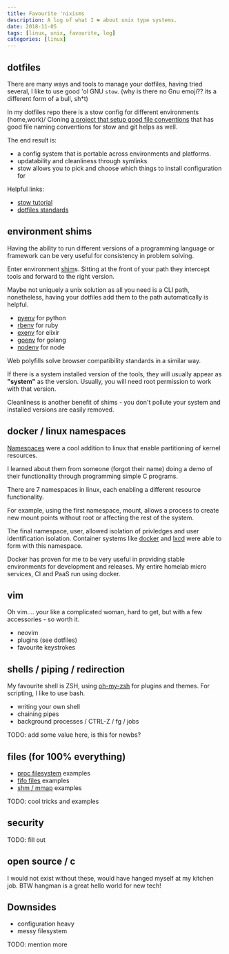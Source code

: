 ```yaml
---
title: Favourite 'nixisms
description: A log of what I ❤️ about unix type systems.
date: 2018-11-05
tags: [linux, unix, favourite, log]
categories: [linux]
---
```


## dotfiles

There are many ways and tools to manage your dotfiles, having tried several, I like to use good 'ol GNU `stow`. (why is there no Gnu emoji?? its a different form of a bull, sh*t)

In my dotfiles repo there is a stow config for different environments (home,work)/ Cloning [a project that setup good file conventions]() that has good file naming conventions for stow and git helps as well.

The end result is:

- a config system that is portable across environments and platforms.
- updatability and cleanliness through symlinks
- stow allows you to pick and choose which things to install configuration for

Helpful links:
- [stow tutorial]()
- [dotfiles standards]()

## environment shims

Having the ability to run different versions of a programming language or framework can be very useful for consistency in problem solving.  

Enter environment [shim](https://en.wikipedia.org/wiki/Shim_(computing))s. Sitting at the front of your path they intercept tools and forward to the right version.  

Maybe not uniquely a unix solution as all you need is a CLI path, nonetheless, having your dotfiles add them to the path automatically is helpful.

- [pyenv]() for python
- [rbenv]() for ruby
- [exenv]() for elixir
- [goenv]() for golang
- [nodenv]() for node

Web polyfills solve browser compatibility standards in a similar way.

If there is a system installed version of the tools, they will usually appear as **"system"** as the version.  Usually, you will need root permission to work with that version.

Cleanliness is another benefit of shims - you don't pollute your system and installed versions are easily removed.

## docker / linux namespaces

[Namespaces](https://en.wikipedia.org/wiki/Linux_namespaces) were a cool addition to linux that enable partitioning of kernel resources.   

I learned about them from someone (forgot their name) doing a demo of their functionality through programming simple C programs. 

There are 7 namespaces in linux, each enabling a different resource functionality.

For example, using the first namespace, mount, allows a process to create new mount points without root or affecting the rest of the system.

The final namespace, user, allowed isolation of privledges and user identification isolation.  Container systems like [docker]() and [lxcd]() were able to form with this namespace.

Docker has proven for me to be very useful in providing stable environments for development and releases.  My entire homelab micro services, CI and PaaS run using docker.

## vim

Oh vim.... your like a complicated woman, hard to get, but with a few accessories - so worth it.

- neovim
- plugins (see dotfiles)
- favourite keystrokes

## shells / piping / redirection

My favourite shell is ZSH, using [oh-my-zsh]() for plugins and themes.  For scripting, I like to use bash.

- writing your own shell
- chaining pipes
- background processes / CTRL-Z / fg / jobs

TODO: add some value here, is this for newbs?

## files (for 100% everything)

- [proc filesystem]() examples
- [fifo files]() examples
- [shm / mmap]() examples

TODO: cool tricks and examples

## security

TODO: fill out

## open source / c

I would not exist without these, would have hanged myself at my kitchen job.  BTW hangman is a great hello world for new tech!

## Downsides

- configuration heavy
- messy filesystem

TODO: mention more


